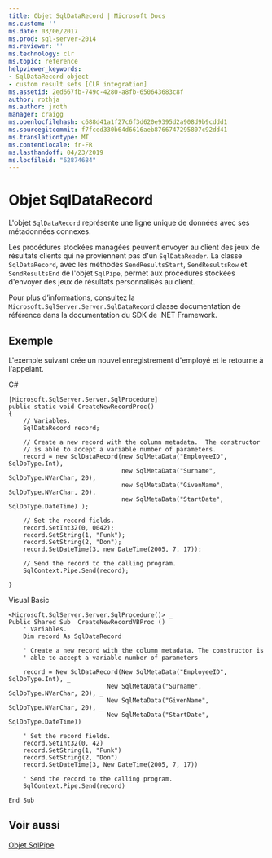```yaml
---
title: Objet SqlDataRecord | Microsoft Docs
ms.custom: ''
ms.date: 03/06/2017
ms.prod: sql-server-2014
ms.reviewer: ''
ms.technology: clr
ms.topic: reference
helpviewer_keywords:
- SqlDataRecord object
- custom result sets [CLR integration]
ms.assetid: 2ed667fb-749c-4280-a8fb-650643683c8f
author: rothja
ms.author: jroth
manager: craigg
ms.openlocfilehash: c688d41a1f27c6f3d620e9395d2a908d9b9cddd1
ms.sourcegitcommit: f7fced330b64d6616aeb8766747295807c92dd41
ms.translationtype: MT
ms.contentlocale: fr-FR
ms.lasthandoff: 04/23/2019
ms.locfileid: "62874684"
---
```

# <a name="sqldatarecord-object"></a>Objet SqlDataRecord
  L'objet `SqlDataRecord` représente une ligne unique de données avec ses métadonnées connexes.  
  
 Les procédures stockées managées peuvent envoyer au client des jeux de résultats clients qui ne proviennent pas d'un `SqlDataReader`. La classe `SqlDataRecord`, avec les méthodes `SendResultsStart`, `SendResultsRow` et `SendResultsEnd` de l'objet `SqlPipe`, permet aux procédures stockées d'envoyer des jeux de résultats personnalisés au client.  
  
 Pour plus d’informations, consultez la `Microsoft.SqlServer.Server.SqlDataRecord` classe documentation de référence dans la documentation du SDK de .NET Framework.  
  
## <a name="example"></a>Exemple  
 L'exemple suivant crée un nouvel enregistrement d'employé et le retourne à l'appelant.  
  
 C#  
  
```  
[Microsoft.SqlServer.Server.SqlProcedure]  
public static void CreateNewRecordProc()  
{  
    // Variables.         
    SqlDataRecord record;  
  
    // Create a new record with the column metadata.  The constructor   
    // is able to accept a variable number of parameters.  
    record = new SqlDataRecord(new SqlMetaData("EmployeeID", SqlDbType.Int),  
                               new SqlMetaData("Surname", SqlDbType.NVarChar, 20),  
                               new SqlMetaData("GivenName", SqlDbType.NVarChar, 20),  
                               new SqlMetaData("StartDate", SqlDbType.DateTime) );  
  
    // Set the record fields.  
    record.SetInt32(0, 0042);  
    record.SetString(1, "Funk");  
    record.SetString(2, "Don");  
    record.SetDateTime(3, new DateTime(2005, 7, 17));  
  
    // Send the record to the calling program.  
    SqlContext.Pipe.Send(record);  
  
}  
```  
  
 Visual Basic  
  
```  
<Microsoft.SqlServer.Server.SqlProcedure()> _  
Public Shared Sub  CreateNewRecordVBProc ()  
    ' Variables.  
    Dim record As SqlDataRecord  
  
    ' Create a new record with the column metadata. The constructor is   
    ' able to accept a variable number of parameters  
  
    record = New SqlDataRecord(New SqlMetaData("EmployeeID", SqlDbType.Int), _  
                           New SqlMetaData("Surname", SqlDbType.NVarChar, 20), _  
                           New SqlMetaData("GivenName", SqlDbType.NVarChar, 20), _  
                           New SqlMetaData("StartDate", SqlDbType.DateTime))  
  
    ' Set the record fields.  
    record.SetInt32(0, 42)  
    record.SetString(1, "Funk")  
    record.SetString(2, "Don")  
    record.SetDateTime(3, New DateTime(2005, 7, 17))  
  
    ' Send the record to the calling program.  
    SqlContext.Pipe.Send(record)  
  
End Sub  
```  
  
## <a name="see-also"></a>Voir aussi  
 [Objet SqlPipe](sqlpipe-object.md)  
  
  
